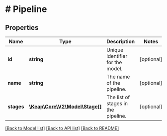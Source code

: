 # # Pipeline

## Properties

Name | Type | Description | Notes
------------ | ------------- | ------------- | -------------
**id** | **string** | Unique identifier for the model. | [optional]
**name** | **string** | The name of the pipeline. | [optional]
**stages** | [**\Keap\Core\V2\Model\Stage[]**](Stage.md) | The list of stages in the pipeline. | [optional]

[[Back to Model list]](../../README.md#models) [[Back to API list]](../../README.md#endpoints) [[Back to README]](../../README.md)

